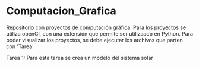 # Computacion_Grafica
Repositorio con proyectos de computación gráfica.
Para los proyectos se utiliza openGl, con una extensión que permite ser utilizaado en Python.
Para poder visualizar los proyectos, se debe ejecutar los archivos que parten con 'Tarea'.

Tarea 1: Para esta tarea se crea un modelo del sistema solar
